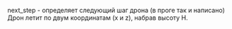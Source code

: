 next_step - определяет следующий шаг дрона (в проге так и написано)
Дрон летит по двум координатам (x и z), набрав высоту H.
